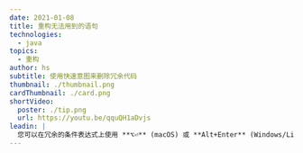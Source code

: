 ```yaml
---
date: 2021-01-08
title: 重构无法用到的语句
technologies:
  - java
topics:
  - 重构
author: hs
subtitle: 使用快速意图来删除冗余代码
thumbnail: ./thumbnail.png
cardThumbnail: ./card.png
shortVideo:
  poster: ./tip.png
  url: https://youtu.be/qquQH1aDvjs
leadin: |
  您可以在冗余的条件表达式上使用 **⌥⏎** (macOS) 或 **Alt+Enter** (Windows/Linux) 来显示上下文操作的选项。 然后您可以删除冗余的代码了。
---
```


